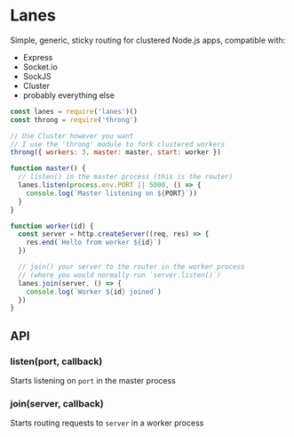 # Lanes

Simple, generic, sticky routing for clustered Node.js apps, compatible with:

- Express
- Socket.io
- SockJS
- Cluster
- probably everything else

```js
const lanes = require('lanes')()
const throng = require('throng')

// Use Cluster however you want
// I use the 'throng' module to fork clustered workers
throng({ workers: 3, master: master, start: worker })

function master() {
  // listen() in the master process (this is the router)
  lanes.listen(process.env.PORT || 5000, () => {
    console.log(`Master listening on ${PORT}`))
  }
}

function worker(id) {
  const server = http.createServer((req, res) => {
    res.end(`Hello from worker ${id}`)
  })

  // join() your server to the router in the worker process
  // (where you would normally run `server.listen()`)
  lanes.join(server, () => {
    console.log(`Worker ${id} joined`)
  })
}
```

## API

### listen(port, callback)

Starts listening on `port` in the master process

### join(server, callback)

Starts routing requests to `server` in a worker process
